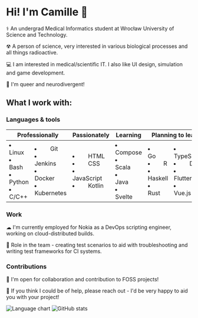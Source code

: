 # Hi! I'm Camille 🦊

⚕ An undergrad Medical Informatics student at Wrocław University of Science and Technology.

☢ A person of science, very interested in various biological processes and all things radioactive.

💻 I am interested in medical/scientific IT. I also like UI design, simulation and game development.

🌈 I'm queer and neurodivergent!

## What I work with:

### Languages & tools
<table>
  <thead>
    <tr>
      <th colspan=2>Professionally</th>
      <th>Passionately</th>
      <th>Learning</th>
      <th colspan=2>Planning to learn</th>
    </tr>
  </thead>
  <tbody>
    <tr>
      <td>
        <li><img src="https://cdn.jsdelivr.net/gh/devicons/devicon/icons/linux/linux-original.svg" style="width: 1em;" /> Linux</li>
        <li><img src="https://cdn.jsdelivr.net/gh/devicons/devicon/icons/bash/bash-original.svg" style="width: 1em;" /> Bash</li>
        <li><img src="https://cdn.jsdelivr.net/gh/devicons/devicon/icons/python/python-original.svg" style="width: 1em;" /> Python</li>
        <li><img src="https://cdn.jsdelivr.net/gh/devicons/devicon/icons/c/c-original.svg" style="width: 1em;" /> C/C++</li>
      </td>
      <td>
        <li><img src="https://cdn.jsdelivr.net/gh/devicons/devicon/icons/git/git-original.svg" style="width: 1em;" /> Git</li>
        <li><img src="https://cdn.jsdelivr.net/gh/devicons/devicon/icons/jenkins/jenkins-original.svg" style="width: 1em;" /> Jenkins</li>
        <li><img src="https://cdn.jsdelivr.net/gh/devicons/devicon/icons/docker/docker-original.svg" style="width: 1em;" /> Docker</li>
        <li><img src="https://cdn.jsdelivr.net/gh/devicons/devicon/icons/kubernetes/kubernetes-plain.svg" style="width: 1em;" /> Kubernetes</li>
      </td>
      <td>
        <li><img src="https://cdn.jsdelivr.net/gh/devicons/devicon/icons/html5/html5-original.svg" style="width: 1em;" /> HTML</li>
        <li><img src="https://cdn.jsdelivr.net/gh/devicons/devicon/icons/css3/css3-original.svg" style="width: 1em;" /> CSS</li>
        <li><img src="https://cdn.jsdelivr.net/gh/devicons/devicon/icons/javascript/javascript-original.svg" style="width: 1em;" /> JavaScript</li>
        <li><img src="https://cdn.jsdelivr.net/gh/devicons/devicon/icons/kotlin/kotlin-original.svg" style="width: 1em;" /> Kotlin</li>
      </td>
      <td>
        <li><img src="https://cdn.jsdelivr.net/gh/devicons/devicon/icons/webpack/webpack-original.svg" style="width: 1em;" /> Compose</li>
        <li><img src="https://cdn.jsdelivr.net/gh/devicons/devicon/icons/scala/scala-original.svg" style="width: 1em;" /> Scala</li>
        <li><img src="https://cdn.jsdelivr.net/gh/devicons/devicon/icons/java/java-plain.svg" style="width: 1em;" /> Java</li>
        <li><img src="https://cdn.jsdelivr.net/gh/devicons/devicon/icons/svelte/svelte-original.svg" style="width: 1em;" /> Svelte</li>
      </td>
      <td>
        <li><img src="https://cdn.jsdelivr.net/gh/devicons/devicon/icons/go/go-original.svg" style="width: 1em;" /> Go</li>
        <li><img src="https://cdn.jsdelivr.net/gh/devicons/devicon/icons/r/r-original.svg" style="width: 1em;" /> R</li>
        <li><img src="https://cdn.jsdelivr.net/gh/devicons/devicon/icons/haskell/haskell-original.svg" style="width: 1em;" /> Haskell</li>
        <li><img src="https://cdn.jsdelivr.net/gh/devicons/devicon/icons/rust/rust-plain.svg" style="width: 1em;" /> Rust</li>
      </td>
      <td>
        <li><img src="https://cdn.jsdelivr.net/gh/devicons/devicon/icons/typescript/typescript-original.svg" style="width: 1em;" /> TypeScript</li>
        <li><img src="https://cdn.jsdelivr.net/gh/devicons/devicon/icons/dart/dart-original.svg" style="width: 1em;" /> Dart</li>
        <li><img src="https://cdn.jsdelivr.net/gh/devicons/devicon/icons/flutter/flutter-original.svg" style="width: 1em;" /> Flutter</li>
        <li><img src="https://cdn.jsdelivr.net/gh/devicons/devicon/icons/vuejs/vuejs-original.svg" style="width: 1em;" /> Vue.js</li>
      </td>
    </tr>
  </tbody>
</table>

### Work
☁ I'm currently employed for Nokia as a DevOps scripting engineer, working on cloud-distributed builds.

🧪 Role in the team - creating test scenarios to aid with troubleshooting and writing test frameworks for CI systems.

### Contributions
🌱 I'm open for collaboration and contribution to FOSS projects!

💖 If you think I could be of help, please reach out - I'd be very happy to aid you with your project!

![Language chart](https://github-readme-stats.vercel.app/api/top-langs/?username=xhoneybear&layout=compact)
![GitHub stats](https://github-readme-stats.vercel.app/api?username=xhoneybear&show_icons=true&count_private=true)   

<!--
**xhoneybear/xhoneybear** is a ✨ _special_ ✨ repository because its `README.md` (this file) appears on your GitHub profile.

Here are some ideas to get you started:

<li>🔭 I’m currently working on ...
<li>🌱 I’m currently learning ...
<li>👯 I’m looking to collaborate on ...
<li>🤔 I’m looking for help with ...
<li>💬 Ask me about ...
<li>📫 How to reach me: ...
<li>😄 Pronouns: ...
<li>⚡ Fun fact: ...
-->
